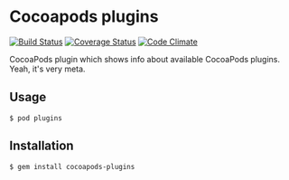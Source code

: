 # Cocoapods plugins

[![Build Status](https://img.shields.io/travis/CocoaPods/cocoapods-plugins.svg)](https://travis-ci.org/CocoaPods/cocoapods-plugins)
[![Coverage Status](https://coveralls.io/repos/CocoaPods/cocoapods-plugins/badge.png)](https://coveralls.io/r/CocoaPods/cocoapods-plugins)
[![Code Climate](https://img.shields.io/codeclimate/github/CocoaPods/cocoapods-plugins.svg)](https://codeclimate.com/github/CocoaPods/cocoapods-plugins)

CocoaPods plugin which shows info about available CocoaPods plugins. Yeah, it's very meta.

## Usage

    $ pod plugins

## Installation

    $ gem install cocoapods-plugins
